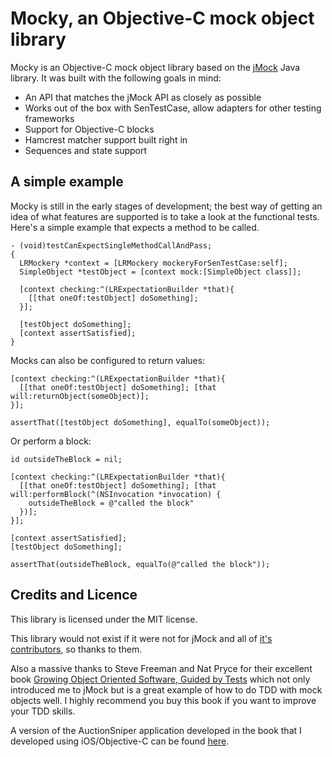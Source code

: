 # Mocky, an Objective-C mock object library

Mocky is an Objective-C mock object library based on the [jMock](http://jmock.org) Java library. It was built with the following goals in mind:

* An API that matches the jMock API as closely as possible
* Works out of the box with SenTestCase, allow adapters for other testing frameworks
* Support for Objective-C blocks
* Hamcrest matcher support built right in
* Sequences and state support

## A simple example

Mocky is still in the early stages of development; the best way of getting an idea of what features are supported is to take a look at the functional tests. Here's a simple example that expects a method to be called.

    - (void)testCanExpectSingleMethodCallAndPass;
    {
      LRMockery *context = [LRMockery mockeryForSenTestCase:self];
      SimpleObject *testObject = [context mock:[SimpleObject class]];

      [context checking:^(LRExpectationBuilder *that){
        [[that oneOf:testObject] doSomething];
      }];

      [testObject doSomething];
      [context assertSatisfied];
    }

Mocks can also be configured to return values:

    [context checking:^(LRExpectationBuilder *that){
      [[that oneOf:testObject] doSomething]; [that will:returnObject(someObject)];
    }];
    
    assertThat([testObject doSomething], equalTo(someObject));
    
Or perform a block:

    id outsideTheBlock = nil;

    [context checking:^(LRExpectationBuilder *that){
      [[that oneOf:testObject] doSomething]; [that will:performBlock(^(NSInvocation *invocation) {
        outsideTheBlock = @"called the block"
      })];
    }];
    
    [context assertSatisfied];
    [testObject doSomething];
    
    assertThat(outsideTheBlock, equalTo(@"called the block"));
    
## Credits and Licence

This library is licensed under the MIT license.

This library would not exist if it were not for jMock and all of [it's contributors](http://www.jmock.org/team.html), so thanks to them. 

Also a massive thanks to Steve Freeman and Nat Pryce for their excellent book [Growing Object Oriented Software, Guided by Tests](http://www.growing-object-oriented-software.com/) which not only introduced me to jMock but is a great example of how to do TDD with mock objects well. I highly recommend you buy this book if you want to improve your TDD skills.

A version of the AuctionSniper application developed in the book that I developed using iOS/Objective-C can be found [here](http://github.com/lukeredpath/iPhoneAuctionSniper).

